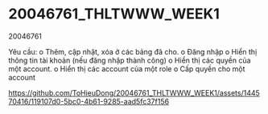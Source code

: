 # 20046761_THLTWWW_WEEK1
20046761

Yêu cầu:
o	Thêm, cập nhật, xóa ở các bảng đã cho.
o	Đăng nhập
o	Hiển thị thông tin tài khoản (nếu đăng nhập thành công)
o	Hiển thị các quyền của một account.
o	Hiển thị các account của một role
o	Cấp quyền cho một account



https://github.com/ToHieuDong/20046761_THLTWWW_WEEK1/assets/144570416/119107d0-5bc0-4b61-9285-aad5fc37f156

